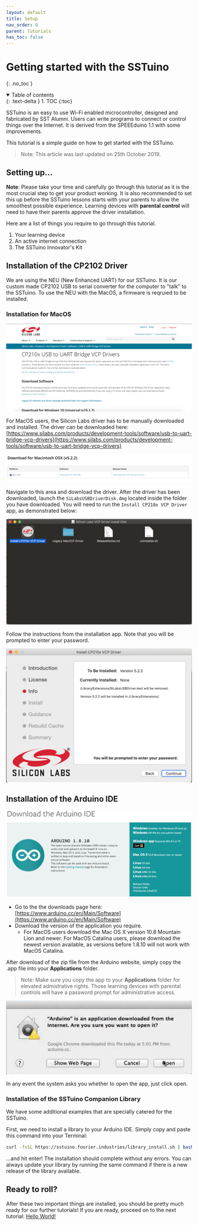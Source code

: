 ```yaml
---
layout: default
title: Setup
nav_order: 0
parent: Tutorials
has_toc: false
---
```


# Getting started with the SSTuino

{: .no_toc }

<details open markdown="block">
  <summary>
    Table of contents
  </summary>
  {: .text-delta }
1. TOC
{:toc}
</details>

SSTuino is an easy to use Wi-Fi enabled microcontroller, designed and fabricated by SST Alumni. Users can write programs to connect or control things over the Internet. It is derived from the SPEEEduino 1.1 with some improvements.

This tutorial is a simple guide on how to get started with the SSTuino.

> Note: This article was last updated on 25th October 2019.


## Setting up...

**Note**: Please take your time and carefully go through this tutorial as it is the most crucial step to get your product working. It is also recommended to set this up before the SSTuino lessons starts with your parents to allow the smoothest possible experience. Learning devices with **parental control** will need to have their parents approve the driver installation.

Here are a list of things you require to go through this tutorial.

1. Your learning device
2. An active internet connection
3. The SSTuino Innovator's Kit

## Installation of the CP2102 Driver

We are using the NEU (New Enhanced UART) for our SSTuino. It is our custom made CP2102 USB to serial converter for the computer to "talk" to the SSTuino. To use the NEU with the MacOS, a firmware is reqruied to be installed.

### Installation for MacOS

![Silabs_DownloadPage_Updated](gettingStarted_images/Silabs_DownloadPage_Updated.png)

For MacOS users, the Silicon Labs driver has to be manually downloaded and installed. The driver can be downloaded here: [https://www.silabs.com/products/development-tools/software/usb-to-uart-bridge-vcp-drivers](https://www.silabs.com/products/development-tools/software/usb-to-uart-bridge-vcp-drivers)

![Silabs_MacDownloadUpdated](gettingStarted_images/Silabs_MacDownloadUpdated.png)

Navigate to this area and download the driver. After the driver has been downloaded, launch the `SiLabsUSBDriverDisk.dmg` located inside the folder you have downloaded. You will need to run the `Install CP210x VCP Driver` app, as demonstrated below: 

![CP2102_Installer](gettingStarted_images/CP2102_Installer.png)

Follow the instructions from the installation app. Note that you will be prompted to enter your password.

![Silabs_Install](gettingStarted_images/Silabs_Install.png)

## Installation of the Arduino IDE

![Arduino.cc Download Page](gettingStarted_images/Arduino_Download.png)

- Go to the the downloads page here: [https://www.arduino.cc/en/Main/Software](https://www.arduino.cc/en/Main/Software)
- Download the version of the application you require.
    - For MacOS users download the Mac OS X version 10.8 Mountain Lion and newer. For MacOS Catalina users, please download the newest version available, as versions before 1.8.10 will not work with MacOS Catalina.

After download of the zip file from the Arduino website, simply copy the .app file into your **Applications** folder. 

>Note: Make sure you copy the app to your **Applications** folder for elevated admistrative rights. Those learning devices with parental controls will have a password prompt for administrative access.

![MacOS prompt](gettingStarted_images/MacOS_Prompt_Arduino.png)

In any event the system asks you whether to open the app, just click open.

### Installation of the SSTuino Companion Library

We have some additional examples that are specially catered for the SSTuino. 

First, we need to install a library to your Arduino IDE. Simply copy and paste this command into your Terminal:

```sh
curl -fsSL https://sstuino.fourier.industries/library_install.sh | bash
```

...and hit enter! The installation should complete without any errors. You can always update your library by running the same command if there is a new release of the library available.

## Ready to roll?

After these two important things are installed, you should be pretty much ready for our further tutorials! If you are ready, proceed on to the next tutorial: [Hello World!](helloWorld.md)